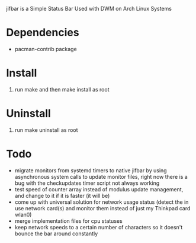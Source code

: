 <p>jifbar is a Simple Status Bar Used with DWM on Arch Linux Systems</p>

<h1>Dependencies</h1>
<ul>

<li>pacman-contrib package</li>

</ul>

<h1>Install</h1>
<ol>

<li>run make and then make install as root</li>

</ol>

<h1>Uninstall</h1>
<ol>

<li>run make uninstall as root</li>

</ol>

<h1>Todo</h1>
<ul>

<li>migrate monitors from systemd timers to native jifbar by using asynchronous system calls to update monitor files, right now there is a bug with the checkupdates timer script not always working</li>
<li>test speed of counter array instead of modulus update management, and change to it if it is faster (it will be)</li>
<li>come up with universal solution for network usage status (detect the in use network card(s) and monitor them instead of just my Thinkpad card wlan0)</li>
<li>merge implementation files for cpu statuses</li>
<li>keep network speeds to a certain number of characters so it doesn't bounce the bar around constantly</li>

</ul>


